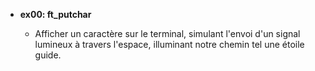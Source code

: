 - **ex00: ft_putchar**

  - Afficher un caractère sur le terminal, simulant l'envoi d'un signal lumineux à travers l'espace, illuminant notre chemin tel une étoile guide.